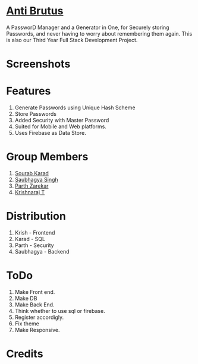 
# [Anti Brutus](https://antibrutus.surge.sh)
A PassworD Manager and a Generator in One, for Securely storing Passwords, and never having to worry about remembering them again. 
This is also our Third Year Full Stack Development Project. 

# Screenshots 

# Features
1. Generate Passwords using Unique Hash Scheme
2. Store Passwords
3. Added Security with Master Password
4. Suited for Mobile and Web platforms. 
5. Uses Firebase as Data Store. 

# Group Members
1. [Sourab Karad]()
2. [Saubhagya Singh](https://github.com/SaubhagyaSingh)
3. [Parth Zarekar](https://github.com/Parth4123)
4. [Krishnaraj T](https://krishnarajt.surge.sh)

# Distribution
1. Krish - Frontend
2. Karad - SQL
3. Parth - Security
4. Saubhagya - Backend

# ToDo
1. Make Front end. 
2. Make DB
3. Make Back End. 
4. Think whether to use sql or firebase. 
5. Register accordigly. 
6. Fix theme
7. Make Responsive. 

# Credits
